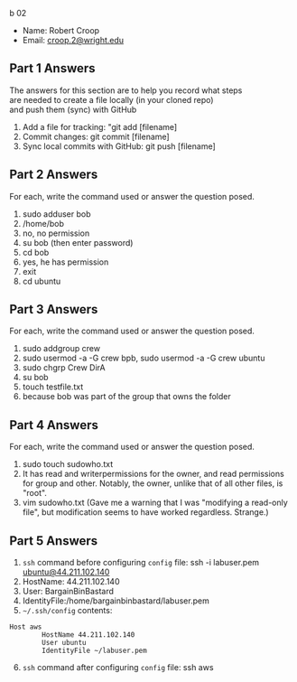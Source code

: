 b 02

- Name: Robert Croop
- Email: croop.2@wright.edu

## Part 1 Answers

The answers for this section are to help you record what steps  
are needed to create a file locally (in your cloned repo)  
and push them (sync) with GitHub

1. Add a file for tracking:  "git add [filename]
2. Commit changes: git commit [filename]
3. Sync local commits with GitHub: git push [filename]

## Part 2 Answers

For each, write the command used or answer the question posed.

1. sudo adduser bob
2. /home/bob
3. no, no permission
4. su bob (then enter password)
5. cd bob
6. yes, he has permission
7. exit
8. cd ubuntu

## Part 3 Answers

For each, write the command used or answer the question posed.

1. sudo addgroup crew
2. sudo usermod -a -G crew bpb, sudo usermod -a -G crew ubuntu
3. sudo chgrp Crew DirA
4. su bob
5. touch testfile.txt
6. because bob was part of the group that owns the folder

## Part 4 Answers

For each, write the command used or answer the question posed.

1. sudo touch sudowho.txt
2. It has read and writerpermissions for the owner, and read permissions for group and other. Notably, the owner, unlike that of all other files, is "root".
3. vim sudowho.txt (Gave me a warning that I was "modifying a read-only file", but modification seems to have worked regardless. Strange.)

## Part 5 Answers

1. `ssh` command before configuring `config` file: ssh -i labuser.pem ubuntu@44.211.102.140
2. HostName: 44.211.102.140
3. User: BargainBinBastard
4. IdentityFile:/home/bargainbinbastard/labuser.pem
5. `~/.ssh/config` contents:

```
Host aws
        HostName 44.211.102.140
        User ubuntu
        IdentityFile ~/labuser.pem
```

6. `ssh` command after configuring `config` file: ssh aws
